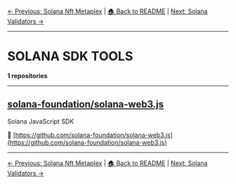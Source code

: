 [← Previous: Solana Nft Metaplex](solana-nft-metaplex.txt) | [🏠 Back to README](../README.md) | [Next: Solana Validators →](solana-validators.txt)

---

# SOLANA SDK TOOLS

**1 repositories**

---

## [solana-foundation/solana-web3.js](https://github.com/solana-foundation/solana-web3.js)

Solana JavaScript SDK

🔗 [https://github.com/solana-foundation/solana-web3.js](https://github.com/solana-foundation/solana-web3.js)

---


[← Previous: Solana Nft Metaplex](solana-nft-metaplex.txt) | [🏠 Back to README](../README.md) | [Next: Solana Validators →](solana-validators.txt)
